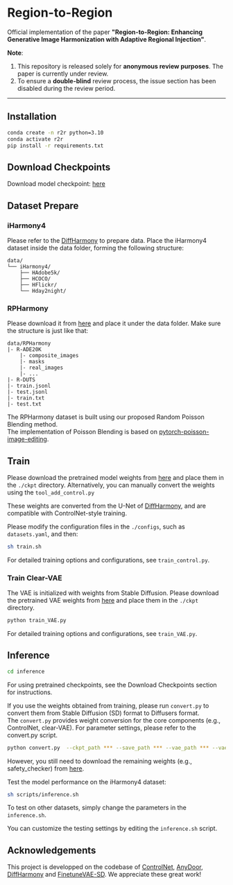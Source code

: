 # Region-to-Region  

Official implementation of the paper **"Region-to-Region: Enhancing Generative Image Harmonization with Adaptive Regional Injection"**. 

**Note**: 
1. This repository is released solely for **anonymous review purposes**. The paper is currently under review.   
2. To ensure a **double-blind** review process, the issue section has been disabled during the review period.

---

## Installation
```bash
conda create -n r2r python=3.10
conda activate r2r
pip install -r requirements.txt
```

## Download Checkpoints

Download model checkpoint: [here](https://huggingface.co/1243asdad/region2region/tree/main/stable-diffusion-inpainting)


## Dataset Prepare

### iHarmony4

Please refer to the [DiffHarmony](https://github.com/nicecv/DiffHarmony) to prepare data.
Place the iHarmony4 dataset inside the data folder, forming the following structure:

```shell
data/
└── iHarmony4/
    ├── HAdobe5k/
    ├── HCOCO/
    ├── HFlickr/
    └── Hday2night/
```

### RPHarmony

Please download it from [here](https://huggingface.co/1243asdad/region2region/blob/main/RPHarmony.zip) and place it under the data folder.
Make sure the structure is just like that:

```shell
data/RPHarmony
|- R-ADE20K
    |- composite_images
    |- masks
    |- real_images
    |- ...
|- R-DUTS
|- train.jsonl
|- test.jsonl
|- train.txt
|- test.txt
```

The RPHarmony dataset is built using our proposed Random Poisson Blending method.   
The implementation of Poisson Blending is based on [pytorch-poisson-image-editing](https://github.com/matt-baugh/pytorch-poisson-image-editing).

## Train

Please download the pretrained model weights from [here](https://huggingface.co/1243asdad/region2region/blob/main/diff-base.ckpt) and place them in the `./ckpt` directory.  Alternatively, you can manually convert the weights using the `tool_add_control.py`

These weights are converted from the U-Net of [DiffHarmony](https://github.com/nicecv/DiffHarmony), and are compatible with ControlNet-style training.  

Please modify the configuration files in the `./configs`, such as `datasets.yaml`, and then:

```bash
sh train.sh
```

For detailed training options and configurations, see `train_control.py`.

### Train Clear-VAE

The VAE is initialized with weights from Stable Diffusion. Please download the pretrained VAE weights from [here](https://huggingface.co/1243asdad/region2region/blob/main/sd_vae.ckpt) and place them in the `./ckpt` directory.



```bash
python train_VAE.py
```

For detailed training options and configurations, see `train_VAE.py`.

## Inference

```bash
cd inference
```

For using pretrained checkpoints, see the Download Checkpoints section for instructions.  

If you use the weights obtained from training, please run `convert.py` to convert them from Stable Diffusion (SD) format to Diffusers format.  
The `convert.py` provides weight conversion for the core components (e.g., ControlNet, clear-VAE). For parameter settings, please refer to the convert.py script.

```bash
python convert.py  --ckpt_path *** --save_path *** --vae_path *** --vae_save_path ***
```

 
However, you still need to download the remaining weights (e.g., safety_checker) from [here]().

Test the model performance on the iHarmony4 dataset:

```bash
sh scripts/inference.sh
```

To test on other datasets, simply change the parameters in the `inference.sh`.

You can customize the testing settings by editing the `inference.sh` script.


## Acknowledgements
This project is developped on the codebase of [ControlNet](https://github.com/lllyasviel/ControlNet), [AnyDoor](https://github.com/ali-vilab/AnyDoor), [DiffHarmony](https://github.com/nicecv/DiffHarmony) and [FinetuneVAE-SD](https://github.com/Leminhbinh0209/FinetuneVAE-SD). We appreciate these great work! 
